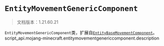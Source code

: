# `EntityMovementGenericComponent`

> 文档版本：1.21.60.21

`EntityMovementGenericComponent`类，扩展自[`EntityBaseMovementComponent`](./entitybasemovementcomponent.md)。script_api.mojang-minecraft.entitymovementgenericcomponent.description
